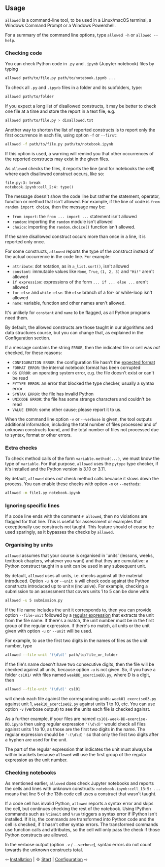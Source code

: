 ## Usage

`allowed` is a command-line tool, to be used in a Linux/macOS terminal,
a Windows Command Prompt or a Windows Powershell.

For a summary of the command line options, type `allowed -h` or `allowed --help`.

### Checking code
You can check Python code in `.py` and `.ipynb` (Jupyter notebook) files by typing
```bash
allowed path/to/file.py path/to/notebook.ipynb ...
```
To check all `.py` and `.ipynb` files in a folder and its subfolders, type:
```bash
allowed path/to/folder
```
If you expect a long list of disallowed constructs, it may be better to
check one file at a time and store the report in a text file, e.g.
```bash
allowed path/to/file.py > disallowed.txt
```
Another way to shorten the list of reported constructs is to report only
the first occurrence in each file, using option `-f` or `--first`:
```bash
allowed -f path/to/file.py path/to/notebook.ipynb
```
If this option is used, a warning will remind you that other occurrences of
the reported constructs may exist in the given files.

As `allowed` checks the files, it reports the line (and for notebooks the cell)
where each disallowed construct occurs, like so:
```
file.py:3: break
notebook.ipynb:cell_2:4: type()
```
The message doesn't show the code line but rather
the statement, operator, function or method that isn't allowed.
For example, if the line of code is `from random import choice`,
then the message may be:
- `from import`: the `from ... import ...` statement isn't allowed
- `random`: importing the `random` module isn't allowed
- `choice`: importing the `random.choice()` function isn't allowed.

If the same disallowed construct occurs more than once in a line,
it is reported only once.

For some constructs, `allowed` reports the type of the construct instead of
the actual occurrence in the code line. For example:
- `attribute`: dot notation, as in `a_list.sort()`, isn't allowed
- `constant`: immutable values like `None`, `True`, `(1, 2, 3)` and `"Hi!"` aren't allowed
- `if expression`: expressions of the form `... if ... else ...` aren't allowed
- `for-else` and `while-else`: the `else` branch of a for- or while-loop isn't allowed
- `name`: variable, function and other names aren't allowed.

It's unlikely for `constant` and `name` to be flagged, as all Python programs need them.

By default, the allowed constructs are those taught in our algorithms and data structures course,
but you can change that, as explained in the [Configuration](configuration.md) section.

If a message contains the string `ERROR`, then the indicated file or cell
was _not_ checked, for these reasons:
- `CONFIGURATION ERROR`: the configuration file hasn't the [expected format](configuration.md)
- `FORMAT ERROR`: the internal notebook format has been corrupted
- `OS ERROR`: an operating system error, e.g. the file doesn't exist or can't be read
- `PYTYPE ERROR`: an error that blocked the type checker, usually a syntax error
- `SYNTAX ERROR`: the file has invalid Python
- `UNICODE ERROR`: the file has some strange characters and couldn't be read
- `VALUE ERROR`: some other cause; please report it to us.

When the command line option `-v` or `--verbose` is given,
the tool outputs additional information, including
the total number of files processed and of unknown constructs found, and
the total number of files not processed due to syntax, format or other errors.

### Extra checks

To check method calls of the form `variable.method(...)`,
we must know the type of `variable`. For that purpose, `allowed` uses
the `pytype` type checker, if it's installed and the Python version is 3.10 or 3.11.

By default, `allowed` does _not_ check method calls because it slows down the process.
You can enable these checks with option `-m` or `--methods`:
```bash
allowed -m file1.py notebook.ipynb
```

### Ignoring specific lines

If a code line ends with the comment `# allowed`, then no violations are flagged for that line.
This is useful for assessment or examples that exceptionally use constructs not taught.
This feature should of course be used sparingly, as it bypasses the checks by `allowed`.

### Organising by units

`allowed` assumes that your course is organised in 'units'
(lessons, weeks, textbook chapters, whatever you want) and that they are cumulative:
a Python construct taught in a unit can be used in any subsequent unit.

By default, `allowed` uses all units, i.e. checks against all the material introduced.
Option `-u N` or `--unit N` will check code against
the Python constructs introduced up to unit `N` (inclusive).
For example, checking a submission to an assessment that covers units 1 to 5
can be done with:
```bash
allowed -u 5 submission.py
```
If the file name includes the unit it corresponds to, then you can provide
option `--file-unit` followed by
a [regular expression](https://docs.python.org/3/howto/regex.html)
that extracts the unit from the file name.
If there's a match, the unit number must be in the first group of the regular expression.
If there's no match, all units or the unit given with option `-u` or `--unit` will be used.

For example, to use the first two digits in the names of files as the unit number, type
```bash
allowed --file-unit '(\d\d)' path/to/file_or_folder
```
If the file's name doesn't have two consecutive digits, then the file will be checked against all units,
because option `-u` is not given. So, if you have a folder `cs101/` with files
named `weekDD_exerciseDD.py`, where D is a digit, then
```bash
allowed --file-unit '(\d\d)' cs101
```
will check each file against the corresponding units:
`week01_exercise03.py` against unit 1, `week10_exercise02.py` against units 1 to 10, etc.
You can use option `-v` (verbose output) to see the units each file is checked against.

As a further example, if your files are named `cs101-week-DD-exercise-DD.ipynb`
then using regular expression `'(\d\d)'` would check all files against units 1 to 10,
as those are the first two digits in the name. The regular expression should be `'-(\d\d)'`
so that only the first two digits after a hyphen are used for the unit.

The part of the regular expression that indicates the unit must always be within brackets
because `allowed` will use the first group of the regular expression as the unit number.

### Checking notebooks

As mentioned earlier, `allowed` does check Jupyter notebooks and
reports the cells and lines with unknown constructs: `notebook.ipynb:cell_13:5: ...`
means that line 5 of the 13th code cell uses a construct that wasn't taught.

If a code cell has invalid Python, `allowed` reports a syntax error and
skips the cell, but continues checking the rest of the notebook.
Using IPython commands such as `%timeit` and `%run`
triggers a syntax error if IPython isn't installed. If it is,
the commands are transformed into Python code and the cell is checked,
if it hasn't other syntax errors.
The transformed commands use function calls and attributes, so
the cell will only pass the check if those Python constructs are allowed.

In the verbose output (option `-v` / `--verbose`), syntax errors do not count
towards the unknown constructs total.

⇦ [Installation](installation.md) | ⇧ [Start](../README.md) | [Configuration](configuration.md) ⇨